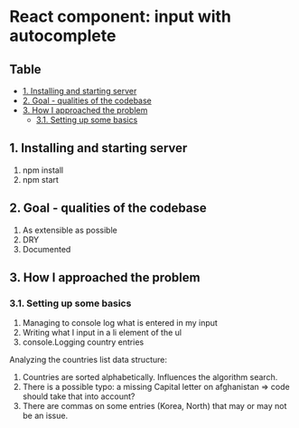 # React component: input with autocomplete <!-- omit in toc -->

## Table <!-- omit in toc -->

- [1. Installing and starting server](#1-installing-and-starting-server)
- [2. Goal - qualities of the codebase](#2-goal---qualities-of-the-codebase)
- [3. How I approached the problem](#3-how-i-approached-the-problem)
  - [3.1. Setting up some basics](#31-setting-up-some-basics)

## 1. Installing and starting server

1. npm install
2. npm start

## 2. Goal - qualities of the codebase

1. As extensible as possible
2. DRY
3. Documented

## 3. How I approached the problem

### 3.1. Setting up some basics

1. Managing to console log what is entered in my input
2. Writing what I input in a li element of the ul
3. console.Logging country entries

Analyzing the countries list data structure:

1.  Countries are sorted alphabetically. Influences the algorithm search.
2.  There is a possible typo: a missing Capital letter on afghanistan => code should take that into account?
3.  There are commas on some entries (Korea, North) that may or may not be an issue.
